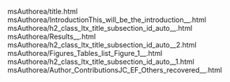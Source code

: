 msAuthorea/title.html
msAuthorea/IntroductionThis_will_be_the_introduction__.html
msAuthorea/h2_class_ltx_title_subsection_id_auto__.html
msAuthorea/Results__.html
msAuthorea/h2_class_ltx_title_subsection_id_auto__2.html
msAuthorea/Figures_Tables_list_Figure_1__.html
msAuthorea/h2_class_ltx_title_subsection_id_auto__1.html
msAuthorea/Author_ContributionsJC_EF_Others_recovered__.html